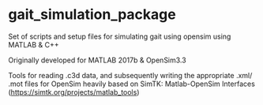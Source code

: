 # gait_simulation_package
Set of scripts and setup files for simulating gait using opensim using MATLAB &amp; C++

Originally developed for MATLAB 2017b & OpenSim3.3

Tools for reading .c3d data, and subsequently writing the appropriate .xml/ .mot files for OpenSim heavily based on SimTK: Matlab-OpenSim Interfaces (https://simtk.org/projects/matlab_tools)
